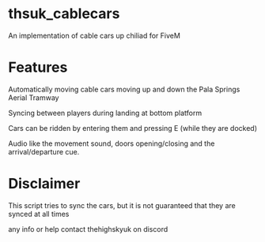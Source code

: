 # thsuk_cablecars
An implementation of cable cars up chiliad for FiveM

# Features
Automatically moving cable cars moving up and down the Pala Springs Aerial Tramway

Syncing between players during landing at bottom platform

Cars can be ridden by entering them and pressing E (while they are docked)

Audio like the movement sound, doors opening/closing and the arrival/departure cue.

# Disclaimer
This script tries to sync the cars, but it is not guaranteed that they are synced at all times

any info or help contact thehighskyuk on discord 
